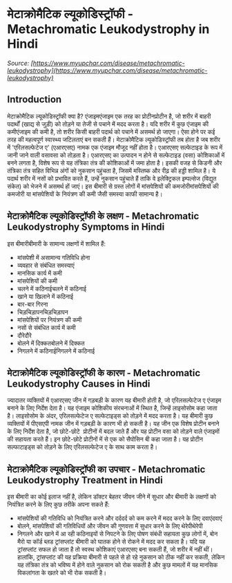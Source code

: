 # मेटाक्रोमैटिक ल्यूकोडिस्ट्रॉफी - Metachromatic Leukodystrophy in Hindi
_Source: [https://www.myupchar.com/disease/metachromatic-leukodystrophy](https://www.myupchar.com/disease/metachromatic-leukodystrophy)_

## Introduction
मेटाक्रोमैटिक ल्यूकोडिस्ट्रॉफी क्या है?
एंजाइमएंजाइम एक तरह का प्रोटीनप्रोटीन है, जो शरीर में बाहरी पदार्थों (खाद्य से जुड़ी) को तोड़ने या तेजी से पचाने में मदद करता है। यदि शरीर में कुछ एंजाइम की कमीएंजाइम की कमी है, तो शरीर किसी बाहरी पदार्थ को पचाने में असमर्थ हो जाएगा। ऐसा होने पर कई तरह की महत्वपूर्ण स्वास्थ्य जटिलताएं बन सकती हैं।
मेटाक्रोमैटिक ल्यूकोडिस्ट्रॉफी तब होता है जब शरीर में 'एरिलसल्फेटेज ए' (एआरएसए) नामक एक एंजाइम मौजूद नहीं होता है। एआरएसए सल्फेटाइड के रूप में जानी जाने वाली वसावसा को तोड़ता है। एआरएसए का उत्पादन न होने से सल्फेटाइड (वसा) कोशिकाओं में बनने लगता है, विशेष रूप से यह तंत्रिका तंत्र की कोशिकाओं में जमा होता है।
इसकी वजह से किडनी और तंत्रिका तंत्र सहित विभिन्न अंगों को नुकसान पहुंचता है, जिसमें मस्तिष्क और रीढ़ की हड्डी शामिल है। ये पदार्थ शरीर में नसों को प्रभावित करते हैं, उन्हें नुकसान पहुंचाते हैं ताकि वे इलेक्ट्रिकल इम्पल्सेज (विद्युत संकेत) को भेजने में असमर्थ हों जाएं।
इस बीमारी से ग्रस्त लोगों में मांसपेशियों की कमजोरीमांसपेशियों की कमजोरी या मांसपेशियों के नियंत्रण की कमी जैसी समस्या काफी सामान्य है।

## मेटाक्रोमैटिक ल्यूकोडिस्ट्रॉफी के लक्षण - Metachromatic Leukodystrophy Symptoms in Hindi
इस बीमारीबीमारी के सामान्य लक्षणों में शामिल हैं:
- मांसपेशी में असामान्य गतिविधि होना
- व्यवहार से संबंधित समस्याएं
- मानसिक कार्य में कमी
- मांसपेशियों की कमी
- चलने में कठिनाईचलने में कठिनाई
- खाने या खिलाने में कठिनाई
- बार-बार गिरना
- चिड़चिड़ापनचिड़चिड़ापन
- मांसपेशियों पर नियंत्रण की कमी
- नसों से संबंधित कार्य में कमी
- दौरेदौरे
- बोलने में दिक्कतबोलने में दिक्कत
- निगलने में कठिनाईनिगलने में कठिनाई

## मेटाक्रोमैटिक ल्यूकोडिस्ट्रॉफी के कारण - Metachromatic Leukodystrophy Causes in Hindi
ज्यादातर व्यक्तियों में एआरएसए जीन में गड़बड़ी के कारण यह बीमारी होती है, जो एरिलसल्फेटेज ए एंजाइम बनाने के लिए निर्देश देता है। यह एंजाइम कोशिकीय संरचनाओं में स्थित है, जिन्हें लाइसोसोम कहा जाता है।
लाइसोसोम के अंदर, एरिलसल्फेटेज ए सल्फेटाइड्स को तोड़ने में मदद करता है। यह बीमारी कुछ व्यक्तियों में पीएसएपी नामक जीन में गड़बड़ी के कारण भी हो सकती है। यह जीन एक विशेष प्रोटीन बनाने के लिए निर्देश देता है, जो छोटे-छोटे  प्रोटीनों में बदल जाते हैं और यह प्रोटीन वसा को तोड़ने वाले एंजाइमों की सहायता करते हैं।
इन छोटे-छोटे प्रोटीनों में से एक को सैपोसिन बी कहा जाता है। यह प्रोटीन सल्फाटाइड्स को तोड़ने के लिए एरिलसल्फेटेज ए के साथ काम करता है।

## मेटाक्रोमैटिक ल्यूकोडिस्ट्रॉफी का उपचार - Metachromatic Leukodystrophy Treatment in Hindi
इस बीमारी का कोई इलाज नहीं है, लेकिन डॉक्टर बेहतर जीवन जीने में सुधार और बीमारी के लक्षणों को नियंत्रित करने के लिए कुछ तरीके अपना सकते हैं:
- मांसपेशियों की गतिविधि को नियंत्रित करने और दर्ददर्द को कम करने में मदद करने के लिए दवाएंदवाएं
- बोलने, मांसपेशियों की गतिविधियों और जीवन की गुणवत्ता में सुधार करने के लिए थेरेपीथेरेपी
- निगलने और खाने में आ रही कठिनाइयों से निपटने के लिए पोषण संबंधी सहायता
कुछ लोगों में, बोन मैरो या कॉर्ड ब्लड ट्रांसप्लांट बीमारी को घातक होने से रोकने में मदद कर सकता है। यदि यह ट्रांसप्लांट सफल हो जाता है तो स्वस्थ कोशिकाएं एआरएसए बना सकती हैं, जो शरीर में नहीं थीं।
हालांकि, ट्रांसप्लांट की यह प्रक्रिया बीमारी से पहले से हो रहे नुकसान को ठीक नहीं कर सकती, लेकिन यह तंत्रिका तंत्र को भविष्य में होने वाले नुकसान को रोक सकती है और कुछ मामलों में यह मानसिक विकलांगता के खतरे को भी रोक सकती है।

